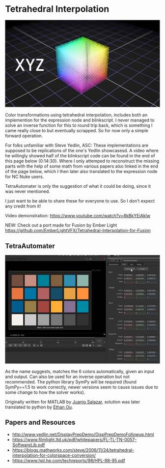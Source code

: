 # Tetrahedral Interpolation
![](Tetrahedral_Interpolation_Example_01.gif)

Color transformations using tetrahedral interpolation, includes both an implemention for the expression node and blinkscript.
I never managed to solve an inverse function for this to round trip back, which is something I came really close to but eventually scrapped. So for now only a simple forward operation.

For folks unfamiliar with Steve Yedlin, ASC:
These implementations are supposed to be replications of the one's Yedlin showcasesd. A video where he willingly showed half of the blinkscript code can be found in the end of this page below (0:14:30). Where I only attemped to reconstruct the missing parts with the help of some math from various papers also linked in the end of the page below, which I then later also translated to the expression node for NC Nuke users. 

TetraAutomater is only the suggestion of what it could be doing, since it was never mentioned. 

I just want to be able to share these for everyone to use. So I don't expect any credit from it!

Video demonstration: https://www.youtube.com/watch?v=8kBkYEiAkIw

NEW: Check out a port made for Fusion by Ember Light https://github.com/EmberLightVFX/Tetrahedral-Interpolation-for-Fusion

## TetraAutomater
![](TetraAutomater_Example_01.gif)

As the name suggests, matches the 6 colors automatically, given an input and output. Can also be used for an inverse operation but not recommended. The python library SymPy will be required (found SymPy==1.5 to work correctly, newer versions seem to cause issues due to some change to how the solver works).

Originally written for MATLAB by [Juanjo Salazar](https://www.juanjosalazar.com/), solution was later translated to python by [Ethan Ou](https://github.com/ethan-ou/).

## Papers and Resources
- http://www.yedlin.net/DisplayPrepDemo/DispPrepDemoFollowup.html
- https://www.filmlight.ltd.uk/pdf/whitepapers/FL-TL-TN-0057-SoftwareLib.pdf
- https://blogs.mathworks.com/steve/2006/11/24/tetrahedral-interpolation-for-colorspace-conversion/
- https://www.hpl.hp.com/techreports/98/HPL-98-95.pdf
